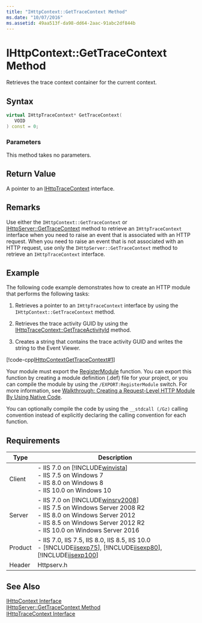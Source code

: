 ```yaml
---
title: "IHttpContext::GetTraceContext Method"
ms.date: "10/07/2016"
ms.assetid: 49aa513f-da98-dd64-2aac-91abc2df844b
---
```

# IHttpContext::GetTraceContext Method
Retrieves the trace context container for the current context.  
  
## Syntax  
  
```cpp  
virtual IHttpTraceContext* GetTraceContext(  
   VOID  
) const = 0;  
```  
  
### Parameters  
 This method takes no parameters.  
  
## Return Value  
 A pointer to an [IHttpTraceContext](../../web-development-reference/native-code-api-reference/ihttptracecontext-interface.md) interface.  
  
## Remarks  
 Use either the `IHttpContext::GetTraceContext` or [IHttpServer::GetTraceContext](../../web-development-reference/native-code-api-reference/ihttpserver-gettracecontext-method.md) method to retrieve an `IHttpTraceContext` interface when you need to raise an event that is associated with an HTTP request. When you need to raise an event that is not associated with an HTTP request, use only the `IHttpServer::GetTraceContext` method to retrieve an `IHttpTraceContext` interface.  
  
## Example  
 The following code example demonstrates how to create an HTTP module that performs the following tasks:  
  
1. Retrieves a pointer to an `IHttpTraceContext` interface by using the `IHttpContext::GetTraceContext` method.  
  
2. Retrieves the trace activity GUID by using the [IHttpTraceContext::GetTraceActivityId](../../web-development-reference/native-code-api-reference/ihttptracecontext-gettraceactivityid-method.md) method.  
  
3. Creates a string that contains the trace activity GUID and writes the string to the Event Viewer.  
  
 [!code-cpp[IHttpContextGetTraceContext#1](../../../samples/snippets/cpp/VS_Snippets_IIS/IIS7/IHttpContextGetTraceContext/cpp/IHttpContextGetTraceContext.cpp#1)]  
  
 Your module must export the [RegisterModule](../../web-development-reference/native-code-api-reference/pfn-registermodule-function.md) function. You can export this function by creating a module definition (.def) file for your project, or you can compile the module by using the `/EXPORT:RegisterModule` switch. For more information, see [Walkthrough: Creating a Request-Level HTTP Module By Using Native Code](../../web-development-reference/native-code-development-overview/walkthrough-creating-a-request-level-http-module-by-using-native-code.md).  
  
 You can optionally compile the code by using the `__stdcall (/Gz)` calling convention instead of explicitly declaring the calling convention for each function.  
  
## Requirements  
  
|Type|Description|  
|----------|-----------------|  
|Client|-   IIS 7.0 on [!INCLUDE[winvista](../../wmi-provider/includes/winvista-md.md)]<br />-   IIS 7.5 on Windows 7<br />-   IIS 8.0 on Windows 8<br />-   IIS 10.0 on Windows 10|  
|Server|-   IIS 7.0 on [!INCLUDE[winsrv2008](../../wmi-provider/includes/winsrv2008-md.md)]<br />-   IIS 7.5 on Windows Server 2008 R2<br />-   IIS 8.0 on Windows Server 2012<br />-   IIS 8.5 on Windows Server 2012 R2<br />-   IIS 10.0 on Windows Server 2016|  
|Product|-   IIS 7.0, IIS 7.5, IIS 8.0, IIS 8.5, IIS 10.0<br />-   [!INCLUDE[iisexp75](../../web-development-reference/native-code-api-reference/includes/iisexp75-md.md)], [!INCLUDE[iisexp80](../../web-development-reference/native-code-api-reference/includes/iisexp80-md.md)], [!INCLUDE[iisexp100](../../web-development-reference/native-code-api-reference/includes/iisexp100-md.md)]|  
|Header|Httpserv.h|  
  
## See Also  
 [IHttpContext Interface](../../web-development-reference/native-code-api-reference/ihttpcontext-interface.md)   
 [IHttpServer::GetTraceContext Method](../../web-development-reference/native-code-api-reference/ihttpserver-gettracecontext-method.md)   
 [IHttpTraceContext Interface](../../web-development-reference/native-code-api-reference/ihttptracecontext-interface.md)